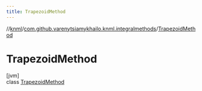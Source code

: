 ```yaml
---
title: TrapezoidMethod
---
```

//[knml](../../../index.html)/[com.github.varenytsiamykhailo.knml.integralmethods](../index.html)/[TrapezoidMethod](index.html)



# TrapezoidMethod



[jvm]\
class [TrapezoidMethod](index.html)


